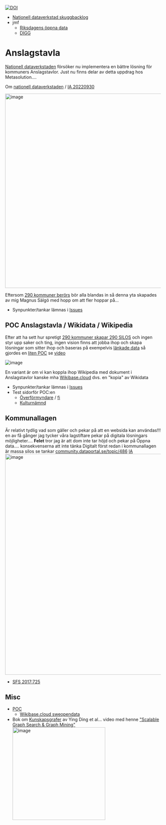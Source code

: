 [![DOI](https://zenodo.org/badge/532209890.svg)](https://zenodo.org/doi/10.5281/zenodo.11183750)
* [Nationell dataverkstad skuggbacklog](https://github.com/salgo60/Anslagstavla/issues/3)
* jmf 
  * [Riksdagens öppna data](https://github.com/salgo60/Wikidata_riksdagen-corpus/issues/50)
  * [DIGG](https://github.com/salgo60/DiggUptime/issues/47)

# Anslagstavla
[Nationell dataverkstaden](https://www.vgregion.se/ov/dataverkstad/) försöker nu implementera en bättre lösning för kommuners Anslagstavlor. Just nu finns delar av detta uppdrag hos Metasolution....

Om [nationell dataverkstaden](https://www.vgregion.se/ov/dataverkstad) / [IA 20220930](https://web.archive.org/web/20220930120504/https://www.vgregion.se/ov/dataverkstad)

<img width="629" alt="image" src="https://user-images.githubusercontent.com/14206509/193143626-135d51d0-20f7-4e13-adef-42e6980bb357.png">

Eftersom [290 kommuner berörs](https://sweopendata.wikibase.cloud/query/embed.html#%23%23title%3A%20Kommuners%20Anslagstavla%20-%20test%20Wikibase%0A%23defaultView%3AMap%7B%22hide%22%3A%5B%22%3Fcoord%22%5D%7D%0A%0APREFIX%20wb%3A%20%3Chttps%3A%2F%2Fsweopendata.wikibase.cloud%2Fentity%2F%3E%0APREFIX%20wbt%3A%20%3Chttps%3A%2F%2Fsweopendata.wikibase.cloud%2Fprop%2Fdirect%2F%3E%0A%0ASELECT%20distinct%20%3FrLabel%20%3Fvideo%20%3Fcoord%20%3Fimg%20%3FwdQ%20%3FsvWikipedia%20WHERE%20%7B%0A%20%20VALUES%20%20%3FAnslagsTavla%20%7Bwb%3AQ240%7D%0A%20%20%20%3Fr%20wbt%3AP2%20%3FAnslagsTavla%20.%0A%20%20%20%3Fr%20wbt%3AP11%20%3Fvideo.%0A%20%20%3Fr%20wbt%3AP1%20%3FwdQ%0A%20%20BIND%28URI%28concat%28%22http%3A%2F%2Fwww.wikidata.org%2Fentity%2F%22%2C%3FwdQ%29%29%20AS%20%3Fwikidata_iri%29%0A%20%20%0A%20SERVICE%20%3Chttps%3A%2F%2Fquery.wikidata.org%2Fsparql%3E%20%7B%0A%20%20%20%20%3Fwikidata_iri%20wdt%3AP625%20%3Fcoord.%0A%20%20%20OPTIONAL%20%7B%20%3Fwikidata_iri%20wdt%3AP41%20%3Fflag%20%7D%0A%20%20%20OPTIONAL%20%7B%20%3Fwikidata_iri%20wdt%3AP94%20%3Fcoat%20%7D%0A%20%20%20OPTIONAL%20%7B%20%3Fwikidata_iri%20wdt%3AP154%20%3Flogo%20%7D%0A%20%20%20OPTIONAL%20%7B%20%3Fwikidata_iri%20wdt%3AP18%20%3Fimage%20%7D%20%20%0A%20%20%20BIND%28%20COALESCE%28%3Fflag%2C%20%3Fcoat%2C%20%3Flogo%2C%20%3Fimage%29%20as%20%3Fimg%20%29%0A%20%20%20OPTIONAL%20%7B%0A%20%20%20%20%20%20%3FsvWikipedia%20schema%3Aabout%20%3Fwikidata_iri%20.%0A%20%20%20%20%20%20%3FsvWikipedia%20schema%3AinLanguage%20%22sv%22%20.%0A%20%20%20%20%20%20%3FsvWikipedia%20schema%3AisPartOf%20%3Chttps%3A%2F%2Fsv.wikipedia.org%2F%3E%20.%0A%20%20%20%20%7D%0A%20%20%20%20%7D%0A%09SERVICE%20wikibase%3Alabel%20%7B%20bd%3AserviceParam%20wikibase%3Alanguage%20%22sv%2Cen%22.%20%7D%0A%7D) bör alla blandas in så denna yta skapades av mig Magnus Sälgö med hopp om att fler hoppar på...
* Synpunkter/tankar lämnas i <a href="https://github.com/salgo60/Anslagstavla/issues">Issues</a>

## POC Anslagstavla / Wikidata / Wikipedia
Efter att ha sett hur spretigt [290 kommuner skapar 290 SILOS](https://sweopendata.wikibase.cloud/query/embed.html#%23%23title%3A%20Kommuners%20Anslagstavla%20-%20test%20Wikibase%0A%23defaultView%3AMap%7B%22hide%22%3A%5B%22%3Fcoord%22%5D%7D%0A%0APREFIX%20wb%3A%20%3Chttps%3A%2F%2Fsweopendata.wikibase.cloud%2Fentity%2F%3E%0APREFIX%20wbt%3A%20%3Chttps%3A%2F%2Fsweopendata.wikibase.cloud%2Fprop%2Fdirect%2F%3E%0A%0ASELECT%20distinct%20%3FrLabel%20%3Fvideo%20%3Fcoord%20%3Fimg%20%3FwdQ%20%3FsvWikipedia%20WHERE%20%7B%0A%20%20VALUES%20%20%3FAnslagsTavla%20%7Bwb%3AQ240%7D%0A%20%20%20%3Fr%20wbt%3AP2%20%3FAnslagsTavla%20.%0A%20%20%20%3Fr%20wbt%3AP11%20%3Fvideo.%0A%20%20%3Fr%20wbt%3AP1%20%3FwdQ%0A%20%20BIND%28URI%28concat%28%22http%3A%2F%2Fwww.wikidata.org%2Fentity%2F%22%2C%3FwdQ%29%29%20AS%20%3Fwikidata_iri%29%0A%20%20%0A%20SERVICE%20%3Chttps%3A%2F%2Fquery.wikidata.org%2Fsparql%3E%20%7B%0A%20%20%20%20%3Fwikidata_iri%20wdt%3AP625%20%3Fcoord.%0A%20%20%20OPTIONAL%20%7B%20%3Fwikidata_iri%20wdt%3AP41%20%3Fflag%20%7D%0A%20%20%20OPTIONAL%20%7B%20%3Fwikidata_iri%20wdt%3AP94%20%3Fcoat%20%7D%0A%20%20%20OPTIONAL%20%7B%20%3Fwikidata_iri%20wdt%3AP154%20%3Flogo%20%7D%0A%20%20%20OPTIONAL%20%7B%20%3Fwikidata_iri%20wdt%3AP18%20%3Fimage%20%7D%20%20%0A%20%20%20BIND%28%20COALESCE%28%3Fflag%2C%20%3Fcoat%2C%20%3Flogo%2C%20%3Fimage%29%20as%20%3Fimg%20%29%0A%20%20%20OPTIONAL%20%7B%0A%20%20%20%20%20%20%3FsvWikipedia%20schema%3Aabout%20%3Fwikidata_iri%20.%0A%20%20%20%20%20%20%3FsvWikipedia%20schema%3AinLanguage%20%22sv%22%20.%0A%20%20%20%20%20%20%3FsvWikipedia%20schema%3AisPartOf%20%3Chttps%3A%2F%2Fsv.wikipedia.org%2F%3E%20.%0A%20%20%20%20%7D%0A%20%20%20%20%7D%0A%09SERVICE%20wikibase%3Alabel%20%7B%20bd%3AserviceParam%20wikibase%3Alanguage%20%22sv%2Cen%22.%20%7D%0A%7D) och ingen styr upp saker och ting, ingen vision finns att jobba ihop och skapa lösningar som sitter ihop och baseras på exempelvis [länkade data](https://sv.wikipedia.org/wiki/L%C3%A4nkade_data) så gjordes en [liten POC](https://github.com/salgo60/ProjectOutdoorGyms/issues/120#issuecomment-1242183361) se [video](https://www.youtube.com/watch?v=YNILvlAW3SM)


![image](https://user-images.githubusercontent.com/14206509/193144234-9ea62c6e-89f2-4be9-8dc9-c4061e6a57e0.png)

En variant är om vi kan koppla ihop Wikipedia med dokument i Anslagstavlor kanske mha <a target=_blank href="https://sweopendata.wikibase.cloud/wiki/Kommuner">Wikibase.cloud</a> dvs. en "kopia" av Wikidata
* Synpunkter/tankar lämnas i <a href="https://github.com/salgo60/Anslagstavla/issues">Issues</a>
* Test sidorför POC:en
  *  <a target="_blank" href="https://www.wikidata.org/wiki/Special:GoToLinkedPage/svwiki/Q10728573" target="_blank">Överförmyndare</a> / <a target="_blank" href="https://www.wikidata.org/wiki/Special:GoToLinkedPage/fiwiki/Q10728573">fi</a>
  *  <a target="_blank" href="https://www.wikidata.org/wiki/Special:GoToLinkedPage/svwiki/Q60970797">Kulturnämnd</a>

## Kommunallagen
Är relativt tydlig vad som gäller och pekar på att en websida kan användas!!! en av få gånger jag tycker våra lagstiftare pekar på digitala lösningars möjligheter.... **Felet** tror jag är att dom inte tar höjd och pekar på Öppna data.... konsekvenserna att inte tänka Digitalt först redan i kommunallagen är massa silos se tankar [community.dataportal.se/topic/486](https://community.dataportal.se/topic/486/guide-%C3%B6ver-hur-man-g%C3%B6r-en-serief%C3%B6rfr%C3%A5gan-till-myndigheter-p%C3%A5-handlingar-se) [IA](https://web.archive.org/web/20220930120307/https://community.dataportal.se/topic/486/guide-%C3%B6ver-hur-man-g%C3%B6r-en-serief%C3%B6rfr%C3%A5gan-till-myndigheter-p%C3%A5-handlingar-se)
<img width="715" alt="image" src="https://user-images.githubusercontent.com/14206509/193219069-2d5acc21-ec90-46aa-8384-f8a63c33ca98.png">

* [SFS 2017:725](https://www.riksdagen.se/sv/dokument-lagar/dokument/svensk-forfattningssamling/kommunallag-2017725_sfs-2017-725)

## Misc
* [POC](https://github.com/salgo60/ProjectOutdoorGyms/issues/120#issuecomment-1242183361)
  * [Wikibase.cloud sweopendata](https://sweopendata.wikibase.cloud/wiki/Kommuner)
* Bok om [Kunskapsgrafer](https://kgbook.org/) av Ying Ding et al... video med henne ["Scalable Graph Search & Graph Mining"](https://watch.knowledgegraph.tech/videos/ying-ding-katana-graph-solutions-scalable-graph-search-graph-mining)
[<img width="300" alt="image" src="https://user-images.githubusercontent.com/14206509/193150119-de0c62ef-3026-4581-ab05-583cfe33f200.png">](https://kgbook.org/)
